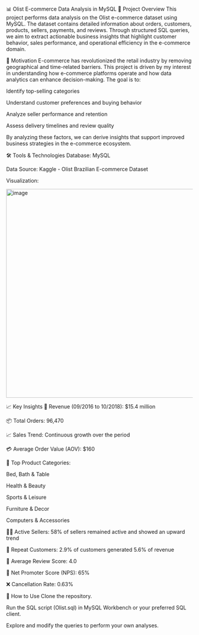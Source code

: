 📊 Olist E-commerce Data Analysis in MySQL
🚀 Project Overview
This project performs data analysis on the Olist e-commerce dataset using MySQL. The dataset contains detailed information about orders, customers, products, sellers, payments, and reviews. Through structured SQL queries, we aim to extract actionable business insights that highlight customer behavior, sales performance, and operational efficiency in the e-commerce domain.

🎯 Motivation
E-commerce has revolutionized the retail industry by removing geographical and time-related barriers. This project is driven by my interest in understanding how e-commerce platforms operate and how data analytics can enhance decision-making. The goal is to:

Identify top-selling categories

Understand customer preferences and buying behavior

Analyze seller performance and retention

Assess delivery timelines and review quality

By analyzing these factors, we can derive insights that support improved business strategies in the e-commerce ecosystem.

🛠️ Tools & Technologies
Database: MySQL

Data Source: Kaggle - Olist Brazilian E-commerce Dataset

Visualization:

<img width="1001" height="562" alt="image" src="https://github.com/user-attachments/assets/9430c435-2390-4ad2-b8ce-d675f346a214" />                                                                                                

📈 Key Insights
🧾 Revenue (09/2016 to 10/2018): $15.4 million

📦 Total Orders: 96,470

📈 Sales Trend: Continuous growth over the period

💳 Average Order Value (AOV): $160

🛒 Top Product Categories:

Bed, Bath & Table

Health & Beauty

Sports & Leisure

Furniture & Decor

Computers & Accessories

🧑‍💼 Active Sellers: 58% of sellers remained active and showed an upward trend

🔁 Repeat Customers: 2.9% of customers generated 5.6% of revenue

🌟 Average Review Score: 4.0

📣 Net Promoter Score (NPS): 65%

❌ Cancellation Rate: 0.63%

📂 How to Use
Clone the repository.

Run the SQL script (Olist.sql) in MySQL Workbench or your preferred SQL client.

Explore and modify the queries to perform your own analyses.
